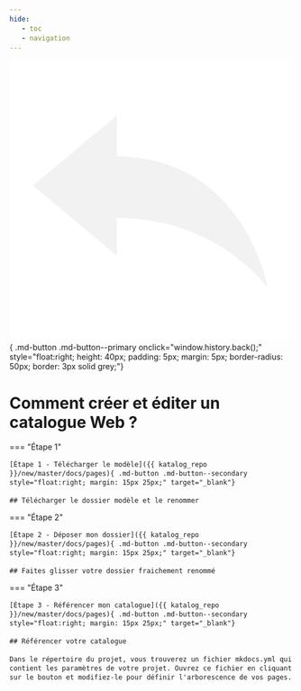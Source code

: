 ```yaml
---
hide:
   - toc
   - navigation
---
```


![Retour configuration](https://raw.githubusercontent.com/Konsilion/website/master/media/fleche-retour.png){ .md-button .md-button--primary onclick="window.history.back();" style="float:right; height: 40px; padding: 5px; margin: 5px; border-radius: 50px; border: 3px solid grey;"}

# Comment créer et éditer un catalogue Web ?

=== "Étape 1"

    [Étape 1 - Télécharger le modèle]({{ katalog_repo }}/new/master/docs/pages){ .md-button .md-button--secondary style="float:right; margin: 15px 25px;" target="_blank"}

    ## Télécharger le dossier modèle et le renommer

=== "Étape 2"

    [Étape 2 - Déposer mon dossier]({{ katalog_repo }}/new/master/docs/pages){ .md-button .md-button--secondary style="float:right; margin: 15px 25px;" target="_blank"}

    ## Faites glisser votre dossier fraichement renommé
    
=== "Étape 3"

    [Étape 3 - Référencer mon catalogue]({{ katalog_repo }}/new/master/docs/pages){ .md-button .md-button--secondary style="float:right; margin: 15px 25px;" target="_blank"}

    ## Référencer votre catalogue
    
    Dans le répertoire du projet, vous trouverez un fichier mkdocs.yml qui contient les paramètres de votre projet. Ouvrez ce fichier en cliquant sur le bouton et modifiez-le pour définir l'arborescence de vos pages.

<script type="text/javascript" src="https://konsilion.github.io/katalog-setup/js/functionality/modif-page.js" defer></script> 
